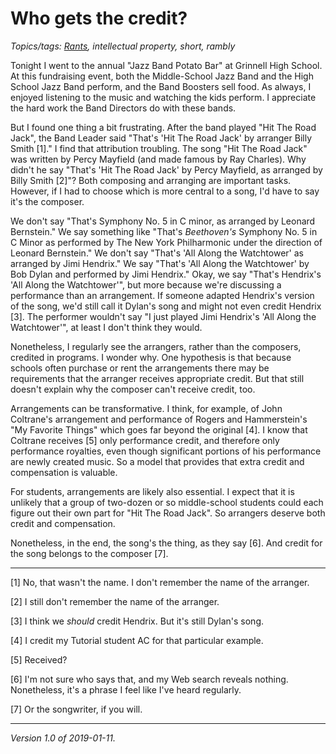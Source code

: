 Who gets the credit?
====================

*Topics/tags: [Rants](index-rants), intellectual property, short, rambly*

Tonight I went to the annual "Jazz Band Potato Bar" at Grinnell High
School.  At this fundraising event, both the Middle-School Jazz Band
and the High School Jazz Band perform, and the Band Boosters sell food.
As always, I enjoyed listening to the music and watching the kids perform.
I appreciate the hard work the Band Directors do with these bands.

But I found one thing a bit frustrating.  After the band played "Hit The
Road Jack", the Band Leader said "That's 'Hit The Road Jack' by arranger
Billy Smith [1]."  I find that attribution troubling.  The song "Hit The
Road Jack" was written by Percy Mayfield (and made famous by Ray Charles).
Why didn't he say "That's 'Hit The Road Jack' by Percy Mayfield, as
arranged by Billy Smith [2]"?  Both composing and arranging are important
tasks.  However, if I had to choose which is more central to a song, I'd
have to say it's the composer.

We don't say "That's Symphony No. 5 in C minor, as arranged by Leonard
Bernstein."  We say something like "That's _Beethoven's_ Symphony No. 5
in C Minor as performed by The New York Philharmonic under the direction
of Leonard Bernstein."  We don't say "That's 'All Along the Watchtower'
as arranged by Jimi Hendrix."  We say "That's 'All Along the Watchtower'
by Bob Dylan and performed by Jimi Hendrix."  Okay, we say "That's
Hendrix's 'All Along the Watchtower'", but more because we're discussing
a performance than an arrangement.  If someone adapted Hendrix's version
of the song, we'd still call it Dylan's song and might not even credit
Hendrix [3].  The performer wouldn't say "I just played Jimi Hendrix's
'All Along the Watchtower'", at least I don't think they would.

Nonetheless, I regularly see the arrangers, rather than the composers,
credited in programs.  I wonder why.  One hypothesis is that because
schools often purchase or rent the arrangements there may be requirements 
that the arranger receives appropriate credit.  But that still doesn't
explain why the composer can't receive credit, too.

Arrangements can be transformative.  I think, for example, of John
Coltrane's arrangement and performance of Rogers and Hammerstein's
"My Favorite Things" which goes far beyond the original [4].  I know
that Coltrane receives [5] only performance credit, and therefore
only performance royalties, even though significant portions of his
performance are newly created music.  So a model that provides that
extra credit and compensation is valuable.

For students, arrangements are likely also essential.  I expect that
it is unlikely that a group of two-dozen or so middle-school students
could each figure out their own part for "Hit The Road Jack".  So
arrangers deserve both credit and compensation.

Nonetheless, in the end, the song's the thing, as they say [6].  And
credit for the song belongs to the composer [7].

----

[1] No, that wasn't the name.  I don't remember the name of the arranger.

[2] I still don't remember the name of the arranger.

[3] I think we *should* credit Hendrix.  But it's still Dylan's song.

[4] I credit my Tutorial student AC for that particular example.

[5] Received?

[6] I'm not sure who says that, and my Web search reveals nothing.
Nonetheless, it's a phrase I feel like I've heard regularly.

[7] Or the songwriter, if you will.

---

*Version 1.0 of 2019-01-11.*
